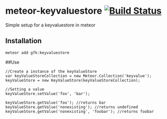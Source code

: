 meteor-keyvaluestore [![Build Status](https://secure.travis-ci.org/gfk-ba/meteor-keyvaluestore.png)](http://travis-ci.org/gfk-ba/meteor-keyvaluestore)
====================

Simple setup for a keyvaluestore in meteor

## Installation

```
meteor add gfk:keyvaluestore
```

##Use

```
//Create a instance of the keyValueStore
var keyValueStoreCollection = new Meteor.Collection('keyvalue');
keyValueStore = new KeyValueStore(keyValueStoreCollection);

//Setting a value
keyValueStore.setValue('foo', 'bar');

keyValueStore.getValue('foo'); //returns bar
keyValueStore.getValue('nonexisting'); //returns undefined
keyValueStore.getValue('nonexisting', 'foobar'); //returns foobar

```
